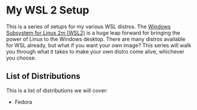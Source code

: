 # My WSL 2 Setup

This is a series of setups for my various WSL distros.  The [Windows Subsystem for Linux 2m (WSL2)](https://docs.microsoft.com/en-us/windows/wsl/wsl2-index) is a huge leap forward for bringing the power of Linux to the Windows desktop.  There are many distros available for WSL already, but what if you want your own image?  This series will walk you through what it takes to make your own distro come alive, whichever you choose.

## List of Distributions

This is a list of distributions we will cover:

 - Fedora
